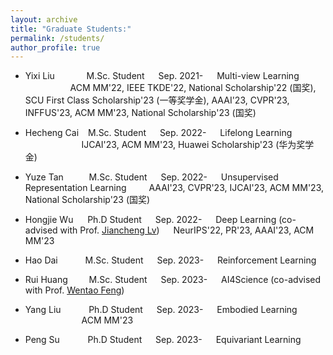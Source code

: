 ```yaml
---
layout: archive
title: "Graduate Students:"
permalink: /students/
author_profile: true
---
```

* Yixi Liu &#8195; &#8195; &#8194; M.Sc. Student &#8195; Sep. 2021- &#8195; Multi-view Learning &#8195; &#8195; &#8195; &#8195; &#8195; &#8195; ACM MM'22, IEEE TKDE'22, National Scholarship'22 (国奖), SCU First Class Scholarship'23 (一等奖学金), AAAI'23, CVPR'23, INFFUS'23, ACM MM'23, National Scholarship'23 (国奖) 
* Hecheng Cai &#8194; M.Sc. Student &#8195; Sep. 2022- &#8195; Lifelong Learning &#8195; &#8195; &#8195; &#8195; &#8195; &#8195; &#8195; IJCAI'23, ACM MM'23, Huawei Scholarship'23 (华为奖学金)
* Yuze Tan &#8195; &#8194; &#160; M.Sc. Student &#8195; Sep. 2022- &#8195; Unsupervised Representation Learning&#8195; &#8195; AAAI'23, CVPR'23, IJCAI'23, ACM MM'23, National Scholarship'23 (国奖)
* Hongjie Wu &#8194; &#160; Ph.D Student &#8195; Sep. 2022- &#8195; Deep Learning (co-advised with Prof. [Jiancheng Lv](https://cs.scu.edu.cn/info/1303/13767.htm)) &#8195; NeurIPS'22, PR'23, AAAI'23, ACM MM'23
* Hao Dai &#8195; &#8194; &#8194; M.Sc. Student &#8195; Sep. 2023- &#8195; Reinforcement Learning
* Rui Huang &#8194; &#8194; &#160; M.Sc. Student &#8195; Sep. 2023- &#8195; AI4Science (co-advised with Prof. [Wentao Feng](https://cs.scu.edu.cn/info/1359/17839.htm)) 
* Yang Liu &#8194; &#8194; &#8194; &#160; Ph.D Student &#8195; Sep. 2023- &#8195; Embodied Learning &#8195; &#8195; &#8195; &#8195; &#8195; &#8195; &#8195; ACM MM'23
* Peng Su &#8194; &#8194; &#8194; &#160; Ph.D Student &#8195; Sep. 2023- &#8195; Equivariant Learning 


 

  <!--
&#160; 空一格
&#8194; 空两格
&#8195; 空四格
注意：不要漏掉分号
-->
